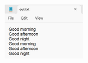 <img src="https://github.com/hiranfb/fileWriter-bufferedWriter3/blob/main/readme.png" width="250" />
